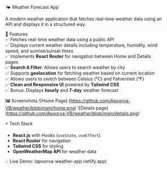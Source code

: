 
🌤️ Weather Forecast App  

A modern weather application that fetches real-time weather data using an API and displays it in a structured way.  

🚀 Features  
✅ Fetches real-time weather data using a public API  
✅ Displays current weather details including temperature, humidity, wind speed, and sunrise/sunset times  
✅ Implements **React Router** for navigation between Home and Details pages  
✅ **Search & Filter**: Allows users to search weather by city  
✅ Supports **geolocation** for fetching weather based on current location  
✅ Allows users to switch between Celsius (°C) and Fahrenheit (°F)  
✅ **Clean and Responsive UI** powered by **Tailwind CSS**  
✅ Bonus: Displays **hourly** and **7-day** weather forecast  

🖼️ Screenshots 
![Home Page] (https://github.com/Apoorva-VB/weather/blob/main/home.png)
![Details page] (https://github.com/Apoorva-VB/weather/blob/main/details.png)

⚡ Tech Stack  
- **React.js** with Hooks (`useState`, `useEffect`)  
- **React Router** for navigation  
- **Tailwind CSS** for styling  
- **OpenWeatherMap API** for weather data  

💡 Live Demo: (apoorva-weather-app.netlify.app)
